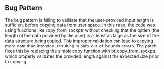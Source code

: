 ## Bug Pattern

The bug pattern is failing to validate that the user-provided input length is sufficient before copying data from user space. In this case, the code was using functions like copy_from_sockptr without checking that the optlen (the length of the data provided by the user) is at least as large as the size of the data structure being copied. This improper validation can lead to copying more data than intended, resulting in slab-out-of-bounds errors. The patch fixes this by replacing the simple copy function with bt_copy_from_sockptr, which properly validates the provided length against the expected size prior to copying.